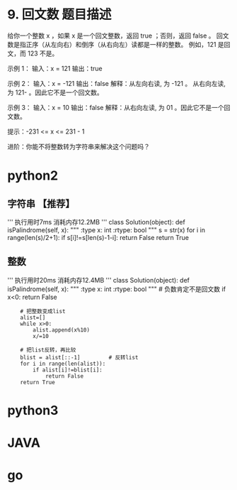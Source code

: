 # 9. 回文数 题目描述

给你一个整数 x ，如果 x 是一个回文整数，返回 true ；否则，返回 false 。
回文数是指正序（从左向右）和倒序（从右向左）读都是一样的整数。
例如，121 是回文，而 123 不是。

示例 1：
输入：x = 121
输出：true

示例 2：
输入：x = -121
输出：false
解释：从左向右读, 为 -121 。 从右向左读, 为 121- 。因此它不是一个回文数。

示例 3：
输入：x = 10
输出：false
解释：从右向左读, 为 01 。因此它不是一个回文数。

提示：-231 <= x <= 231 - 1

进阶：你能不将整数转为字符串来解决这个问题吗？

# python2

## 字符串 【推荐】
'''
执行用时7ms
消耗内存12.2MB
'''
class Solution(object):
    def isPalindrome(self, x):
        """
        :type x: int
        :rtype: bool
        """
        s = str(x)
        for i in range(len(s)/2+1):
            if s[i]!=s[len(s)-1-i]:
                return False
        return True

## 整数
'''
执行用时20ms
消耗内存12.4MB
'''
class Solution(object):
    def isPalindrome(self, x):
        """
        :type x: int
        :rtype: bool
        """
        # 负数肯定不是回文数
        if x<0:
            return False

        # 把整数变成list
        alist=[]
        while x>0:
            alist.append(x%10)
            x/=10

        # 把list反转，再比较
        blist = alist[::-1]         # 反转list
        for i in range(len(alist)):
            if alist[i]!=blist[i]:
                return False
        return True

# python3 

# JAVA

# go
